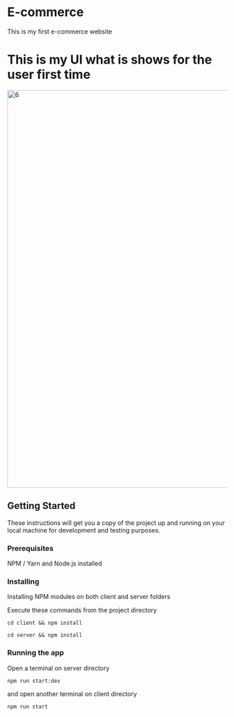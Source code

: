 # E-commerce
This is  my first e-commerce website 

# This is my UI what is shows for the user first time

<img width="911" alt="6" src="https://github.com/keshav-chandra/E-commerce/assets/93521407/445016de-e0b2-4b36-bc98-0d207ffb03ec">

## Getting Started

These instructions will get you a copy of the project up and running on your local machine for development and testing purposes.

### Prerequisites

NPM / Yarn and Node.js installed

### Installing

Installing NPM modules on both client and server folders

Execute these commands from the project directory

```
cd client && npm install
```

```
cd server && npm install
```

### Running the app

Open a terminal on server directory

```
npm run start:dev
```

and open another terminal on client directory
```
npm run start
```
